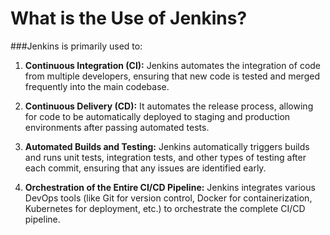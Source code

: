 # What is the Use of Jenkins?

###Jenkins is primarily used to:

1. **Continuous Integration (CI):** Jenkins automates the integration of code from multiple developers, ensuring that new code is tested and merged frequently into the main codebase.
   
2. **Continuous Delivery (CD):** It automates the release process, allowing for code to be automatically deployed to staging and production environments after passing automated tests.
   
3. **Automated Builds and Testing:** Jenkins automatically triggers builds and runs unit tests, integration tests, and other types of testing after each commit, ensuring that any issues are identified early.

4. **Orchestration of the Entire CI/CD Pipeline:** Jenkins integrates various DevOps tools (like Git for version control, Docker for containerization, Kubernetes for deployment, etc.) to orchestrate the complete CI/CD pipeline.
   
